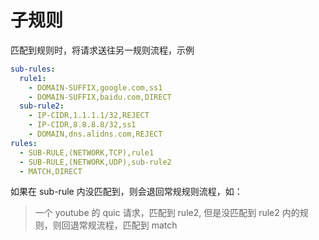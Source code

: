 # 子规则

匹配到规则时，将请求送往另一规则流程，示例

```yaml
sub-rules:
  rule1:
    - DOMAIN-SUFFIX,google.com,ss1
    - DOMAIN-SUFFIX,baidu.com,DIRECT
  sub-rule2:
    - IP-CIDR,1.1.1.1/32,REJECT
    - IP-CIDR,8.8.8.8/32,ss1
    - DOMAIN,dns.alidns.com,REJECT
rules:
  - SUB-RULE,(NETWORK,TCP),rule1
  - SUB-RULE,(NETWORK,UDP),sub-rule2
  - MATCH,DIRECT
```

如果在 sub-rule 内没匹配到，则会退回常规规则流程，如：

> 一个 youtube 的 quic 请求，匹配到 rule2, 但是没匹配到 rule2 内的规则，则回退常规流程，匹配到 match
